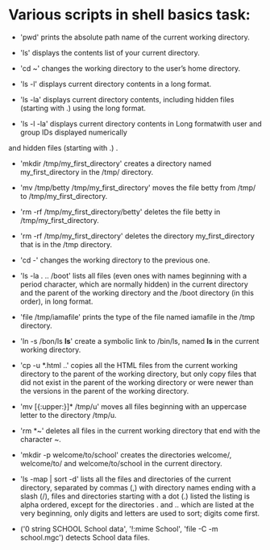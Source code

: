 # Various scripts in shell basics task:


+ 'pwd' prints the absolute path name of the current working directory.

+ 'ls' displays the contents list of your current directory.

+ 'cd ~' changes the working directory to the user’s home directory.

+ 'ls -l' displays current directory contents in a long format.

+ 'ls -la' displays current directory contents, including hidden files (starting with .) using the long format. 

+ 'ls -l -la' displays current directory contents in Long formatwith user and group IDs displayed numerically

and hidden files (starting with .) .

+ 'mkdir /tmp/my_first_directory' creates a directory named my_first_directory in the /tmp/ directory.

+ 'mv /tmp/betty /tmp/my_first_directory' moves the file betty from /tmp/ to /tmp/my_first_directory.

+ 'rm -rf /tmp/my_first_directory/betty' deletes the file betty in /tmp/my_first_directory. 

+ 'rm -rf /tmp/my_first_directory' deletes the directory my_first_directory that is in the /tmp directory.

+ 'cd -' changes the working directory to the previous one.

+ 'ls -la . .. /boot' lists all files (even ones with names beginning with a period character, which are normally hidden) in the current directory and the parent of the working directory and the /boot directory (in this order), in long format.

+ 'file /tmp/iamafile' prints the type of the file named iamafile in the /tmp directory.

+ 'ln -s /bon/ls __ls__' create a symbolic link to /bin/ls, named __ls__ in the current working directory.

+ 'cp -u *.html ..' copies all the HTML files from the current working directory to the parent of the working directory, but only copy files that did not exist in the parent of the working directory or were newer than the versions in the parent of the working directory.

+ 'mv [{:upper:}]* /tmp/u' moves all files beginning with an uppercase letter to the directory /tmp/u.

+ 'rm *~'  deletes all files in the current working directory that end with the character ~.

+ 'mkdir -p welcome/to/school' creates the directories welcome/, welcome/to/ and welcome/to/school in the current directory.

+ 'ls -map | sort -d' lists all the files and directories of the current directory, separated by commas (,) with directory names ending with a slash (/), files and directories starting with a dot (.) listed the listing is alpha ordered, except for the directories . and .. which are listed at the very beginning, only digits and letters are used to sort; digits come first.

+ ('0	string SCHOOL School data', '!:mime School', 'file -C -m school.mgc') detects School data files.  


